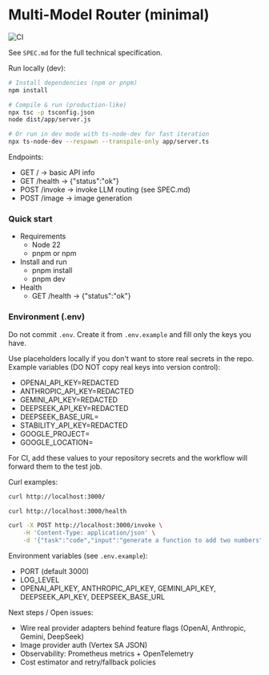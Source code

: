 
# Multi-Model Router (minimal)

![CI](https://github.com/cybersecuredai/cybersecuredai/actions/workflows/ci.yml/badge.svg)

See `SPEC.md` for the full technical specification.

Run locally (dev):

```bash
# Install dependencies (npm or pnpm)
npm install

# Compile & run (production-like)
npx tsc -p tsconfig.json
node dist/app/server.js

# Or run in dev mode with ts-node-dev for fast iteration
npx ts-node-dev --respawn --transpile-only app/server.ts
```

Endpoints:

- GET / -> basic API info
- GET /health -> {"status":"ok"}
- POST /invoke -> invoke LLM routing (see SPEC.md)
- POST /image -> image generation

### Quick start

- Requirements
	- Node 22
	- pnpm or npm
- Install and run
	- pnpm install
	- pnpm dev
- Health
	- GET /health → {"status":"ok"}

### Environment (.env)

Do not commit `.env`. Create it from `.env.example` and fill only the keys you have.

Use placeholders locally if you don't want to store real secrets in the repo. Example variables (DO NOT copy real keys into version control):

- OPENAI_API_KEY=REDACTED
- ANTHROPIC_API_KEY=REDACTED
- GEMINI_API_KEY=REDACTED
- DEEPSEEK_API_KEY=REDACTED
- DEEPSEEK_BASE_URL=
- STABILITY_API_KEY=REDACTED
- GOOGLE_PROJECT=
- GOOGLE_LOCATION=

For CI, add these values to your repository secrets and the workflow will forward them to the test job.

Curl examples:

```bash
curl http://localhost:3000/

curl http://localhost:3000/health

curl -X POST http://localhost:3000/invoke \
	-H 'Content-Type: application/json' \
	-d '{"task":"code","input":"generate a function to add two numbers"}'
```

Environment variables (see `.env.example`):
- PORT (default 3000)
- LOG_LEVEL
- OPENAI_API_KEY, ANTHROPIC_API_KEY, GEMINI_API_KEY, DEEPSEEK_API_KEY, DEEPSEEK_BASE_URL

Next steps / Open issues:
- Wire real provider adapters behind feature flags (OpenAI, Anthropic, Gemini, DeepSeek)
- Image provider auth (Vertex SA JSON)
- Observability: Prometheus metrics + OpenTelemetry
- Cost estimator and retry/fallback policies

